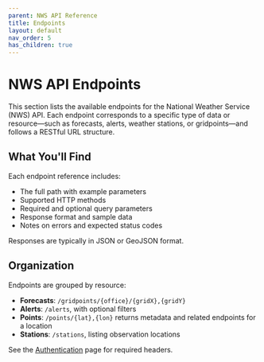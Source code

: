 ```yaml
---
parent: NWS API Reference
title: Endpoints
layout: default
nav_order: 5
has_children: true
---
```


# NWS API Endpoints

This section lists the available endpoints for the National Weather Service (NWS) API. Each endpoint corresponds to a specific type of data or resource—such as forecasts, alerts, weather stations, or gridpoints—and follows a RESTful URL structure.

## What You'll Find

Each endpoint reference includes:

- The full path with example parameters
- Supported HTTP methods
- Required and optional query parameters
- Response format and sample data
- Notes on errors and expected status codes

Responses are typically in JSON or GeoJSON format.

## Organization

Endpoints are grouped by resource:

- **Forecasts**: `/gridpoints/{office}/{gridX},{gridY}`
- **Alerts**: `/alerts`, with optional filters
- **Points**: `/points/{lat},{lon}` returns metadata and related endpoints for a location
- **Stations**: `/stations`, listing observation locations

See the [Authentication](../authentication.md) page for required headers.


